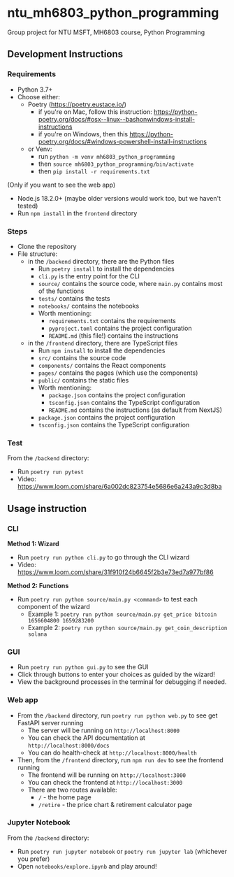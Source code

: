 # ntu_mh6803_python_programming
Group project for NTU MSFT, MH6803 course, Python Programming

## Development Instructions

### Requirements

* Python 3.7+
* Choose either:
    * Poetry (https://poetry.eustace.io/)
        * if you're on Mac, follow this instruction: https://python-poetry.org/docs/#osx--linux--bashonwindows-install-instructions
        * if you're on Windows, then this https://python-poetry.org/docs/#windows-powershell-install-instructions
    * or Venv:
        * run `python -m venv mh6803_python_programming`
        * then `source mh6803_python_programming/bin/activate`
        * then `pip install -r requirements.txt`

(Only if you want to see the web app)

* Node.js 18.2.0+ (maybe older versions would work too, but we haven't tested)
* Run `npm install` in the `frontend` directory

### Steps

* Clone the repository
* File structure:
    * in the `/backend` directory, there are the Python files
        * Run `poetry install` to install the dependencies
        * `cli.py` is the entry point for the CLI
        * `source/` contains the source code, where `main.py` contains most of the functions
        * `tests/` contains the tests
        * `notebooks/` contains the notebooks
        * Worth mentioning:
            * `requirements.txt` contains the requirements
            * `pyproject.toml` contains the project configuration
            * `README.md` (this file!) contains the instructions
    * in the `/frontend` directory, there are TypeScript files
        * Run `npm install` to install the dependencies
        * `src/` contains the source code
        * `components/` contains the React components
        * `pages/` contains the pages (which use the components)
        * `public/` contains the static files
        * Worth mentioning:
            * `package.json` contains the project configuration
            * `tsconfig.json` contains the TypeScript configuration
            * `README.md` contains the instructions (as default from NextJS)
        * `package.json` contains the project configuration
        * `tsconfig.json` contains the TypeScript configuration

### Test

From the `/backend` directory:
* Run `poetry run pytest`
* Video: https://www.loom.com/share/6a002dc823754e5686e6a243a9c3d8ba

## Usage instruction

### CLI

**Method 1: Wizard**
* Run `poetry run python cli.py` to go through the CLI wizard
* Video: https://www.loom.com/share/31f910f24b6645f2b3e73ed7a977bf86

**Method 2: Functions**
* Run `poetry run python source/main.py <command>` to test each component of the wizard 
    * Example 1: `poetry run python source/main.py get_price bitcoin 1656604800 1659283200`
    * Example 2: `poetry run python source/main.py get_coin_description solana`

### GUI

* Run `poetry run python gui.py` to see the GUI
* Click through buttons to enter your choices as guided by the wizard!
* View the background processes in the terminal for debugging if needed.

### Web app

* From the `/backend` directory, run `poetry run python web.py` to see get FastAPI server running
    * The server will be running on `http://localhost:8000`
    * You can check the API documentation at `http://localhost:8000/docs`
    * You can do health-check at `http://localhost:8000/health`
* Then, from the `/frontend` directory, run `npm run dev` to see the frontend running
    * The frontend will be running on `http://localhost:3000`
    * You can check the frontend at `http://localhost:3000`
    * There are two routes available:
        * `/` - the home page
        * `/retire` - the price chart & retirement calculator page

### Jupyter Notebook

From the `/backend` directory:
* Run `poetry run jupyter notebook` or `poetry run jupyter lab` (whichever you prefer)
* Open `notebooks/explore.ipynb` and play around!
